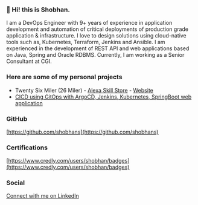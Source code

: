 ### 👋 Hi! this is Shobhan.

I am a DevOps Engineer with 9+ years of experience in application development and automation of critical deployments of production grade application & infrastructure. I love to design solutions using cloud-native tools such as, Kubernetes, Terraform, Jenkins and Ansible. I am experienced in the development of REST API and web applications based on Java, Spring and Oracle RDBMS. Currently, I am working as a Senior Consultant at CGI.

### Here are some of my personal projects
- Twenty Six Miler (26 Miler) - [Alexa Skill Store](https://www.amazon.com/dp/B09WDM5P4L) - [Website](https://26miler.github.io/)
- [CICD using GitOps with ArgoCD, Jenkins, Kubernetes, SpringBoot web application](https://github.com/shobhans/cicd_gitops_k8s)

### GitHub
[https://github.com/shobhans](https://github.com/shobhans)

### Certifications
[https://www.credly.com/users/shobhan/badges](https://www.credly.com/users/shobhan/badges)

### Social
[Connect with me on LinkedIn](https://www.linkedin.com/in/buzz-shobhan/)
